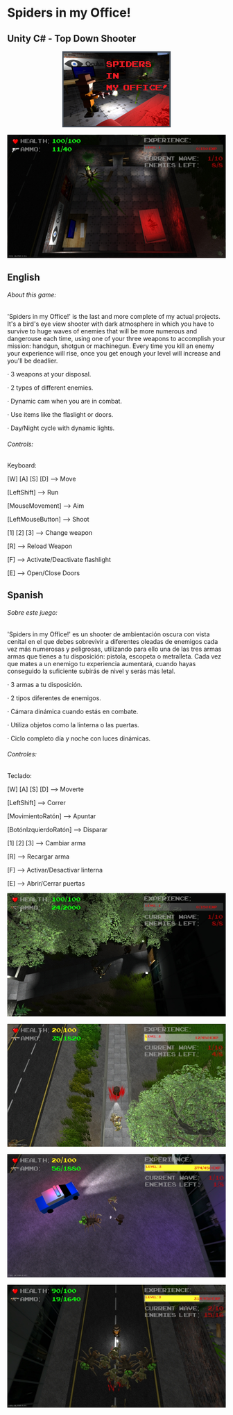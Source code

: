# Spiders in my Office!
## Unity C# - Top Down Shooter

<p align="center">
  <img src="https://raw.githubusercontent.com/Nacho-Lopez-Guerrero/Spiders-in-my-Office/main/Screenshots/Spiders_Title.png?raw=true"/>
</p>

![Alt text](/Screenshots/Spiders_1.jpg?raw=true )

## English
###### About this game:

'Spiders in my Office!' is the last and more complete of my actual projects. It's a bird's eye view shooter with dark atmosphere in which you have to survive to huge waves of enemies that will be more numerous and dangerouse each time, using one of your three weapons to accomplish your mission: handgun, shotgun or machinegun. Every time you kill an enemy your experience will rise, once you get enough your level will increase and you'll be deadlier.

· 3 weapons at your disposal.

· 2 types of different enemies.

· Dynamic cam when you are in combat.

· Use items like the flaslight or doors.

· Day/Night cycle with dynamic lights.

 ###### Controls:

Keyboard:

[W] [A] [S] [D] --> Move

[LeftShift] --> Run

[MouseMovement] --> Aim

[LeftMouseButton] --> Shoot

[1] [2] [3] --> Change weapon

[R] --> Reload Weapon

[F] --> Activate/Deactivate flashlight

[E] --> Open/Close Doors

## Spanish
###### Sobre este juego:

'Spiders in my Office!' es un shooter de ambientación oscura con vista cenital en el que debes sobrevivir a diferentes oleadas de enemigos cada vez más numerosas y peligrosas, utilizando para ello una de las tres armas armas que tienes a tu disposición: pistola, escopeta o metralleta. Cada vez que mates a un enemigo tu experiencia aumentará, cuando hayas conseguido la suficiente subirás de nivel y serás más letal.

· 3 armas a tu disposición.

· 2 tipos diferentes de enemigos.

· Cámara dinámica cuando estás en combate.

· Utiliza objetos como la linterna o las puertas.

· Ciclo completo día y noche con luces dinámicas.

 ###### Controles:

Teclado:

[W] [A] [S] [D] --> Moverte

[LeftShift] --> Correr

[MovimientoRatón] --> Apuntar

[BotónIzquierdoRatón] --> Disparar

[1] [2] [3] --> Cambiar arma

[R] --> Recargar arma

[F] --> Activar/Desactivar linterna

[E] --> Abrir/Cerrar puertas


![Alt text](/Screenshots/Spiders_2.jpg?raw=true )

![Alt text](/Screenshots/Spiders_3.jpg?raw=true )

![Alt text](/Screenshots/Spiders_4.jpg?raw=true )

![Alt text](/Screenshots/Spiders_5.jpg?raw=true )